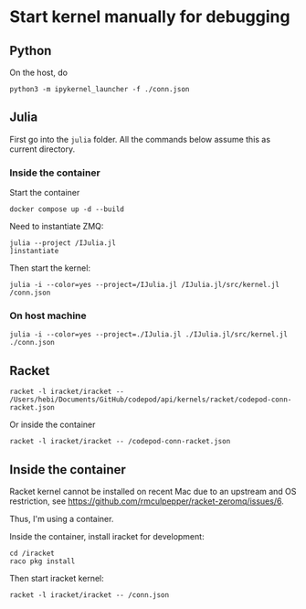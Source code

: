 # Start kernel manually for debugging

## Python

On the host, do

```
python3 -m ipykernel_launcher -f ./conn.json
```

## Julia

First go into the `julia` folder. All the commands below assume this as current directory.

### Inside the container

Start the container

```
docker compose up -d --build
```

Need to instantiate ZMQ:

```
julia --project /IJulia.jl
]instantiate
```

Then start the kernel:

```
julia -i --color=yes --project=/IJulia.jl /IJulia.jl/src/kernel.jl /conn.json
```

### On host machine

```
julia -i --color=yes --project=./IJulia.jl ./IJulia.jl/src/kernel.jl ./conn.json
```

## Racket

```
racket -l iracket/iracket -- /Users/hebi/Documents/GitHub/codepod/api/kernels/racket/codepod-conn-racket.json
```

Or inside the container

```
racket -l iracket/iracket -- /codepod-conn-racket.json
```

## Inside the container

Racket kernel cannot be installed on recent Mac due to an upstream and OS
restriction, see https://github.com/rmculpepper/racket-zeromq/issues/6.

Thus, I'm using a container.

Inside the container, install iracket for development:

```
cd /iracket
raco pkg install
```

Then start iracket kernel:

```
racket -l iracket/iracket -- /conn.json
```

